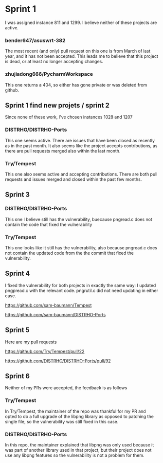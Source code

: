 # Sprint 1

I was assigned instance 811 and 1299. I believe neither of these projects are active.

### bender647/asuswrt-382

The most recent (and only) pull request on this one is from March of last year, and it has not been accepted. This leads me to believe that this project is dead, or at least no longer accepting changes.

### zhujiadong666/PycharmWorkspace

This one returns a 404, so either has gone private or was deleted from github.

## Sprint 1 find new projets / sprint 2

Since none of these work, I've chosen instances 1028 and 1207

### DISTRHO/DISTRHO-Ports

This one seems active. There are issues that have been closed as recently as in the past month. It also seems like the project accepts contributions, as there are pull requests merged also within the last month.

### Try/Tempest

This one also seems active and accepting contributions. There are both pull requests and issues merged and closed within the past few months.

## Sprint 3

### DISTRHO/DISTRHO-Ports

This one I believe still has the vulnerability, buecause pngread.c does not contain the code that fixed the vulnerability

### Try/Tempest

This one looks like it still has the vulnerability, also because pngread.c does not contain the updated code from the the commit that fixed the vulnerability.

## Sprint 4

I fixed the vulnerability for both projects in exactly the same way: I updated pngpread.c with the relevant code. pngrutil.c did not need updating in either case.

https://github.com/sam-baumann/Tempest

https://github.com/sam-baumann/DISTRHO-Ports

## Sprint 5

Here are my pull requests

https://github.com/Try/Tempest/pull/22

https://github.com/DISTRHO/DISTRHO-Ports/pull/92

## Sprint 6

Neither of my PRs were accepted, the feedback is as follows

### Try/Tempest

In Try/Tempest, the maintainer of the repo was thankful for my PR and opted to do a full upgrade of the libpng library as opposed to patching the single file, so the vulnerability was still fixed in this case.

### DISTRHO/DISTRHO-Ports

In this repo, the maintainer explained that libpng was only used because it was part of another library used in that project, but their project does not use any libpng features so the vulnerability is not a problem for them.
